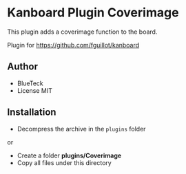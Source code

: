 Kanboard Plugin Coverimage
==========================

This plugin adds a coverimage function to the board.

Plugin for https://github.com/fguillot/kanboard

Author
------

- BlueTeck
- License MIT

Installation
------------

- Decompress the archive in the `plugins` folder

or

- Create a folder **plugins/Coverimage**
- Copy all files under this directory